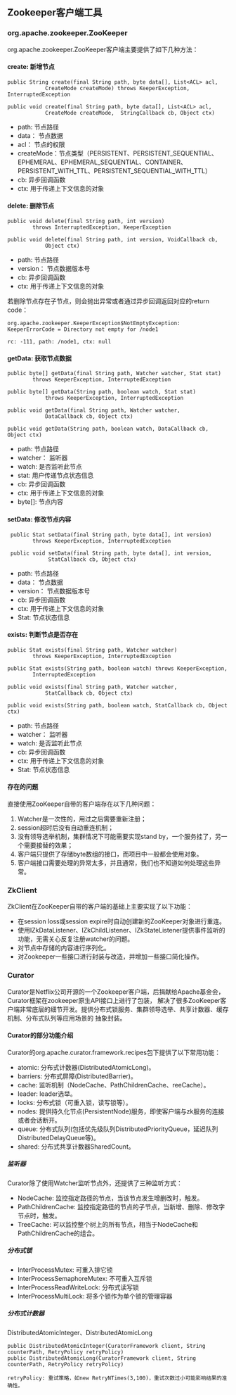 ## Zookeeper客户端工具

### org.apache.zookeeper.ZooKeeper

org.apache.zookeeper.ZooKeeper客户端主要提供了如下几种方法：

#### create: 新增节点

    public String create(final String path, byte data[], List<ACL> acl,
                CreateMode createMode) throws KeeperException, InterruptedException
                
    public void create(final String path, byte data[], List<ACL> acl,
                CreateMode createMode,  StringCallback cb, Object ctx)

- path: 节点路径
- data： 节点数据
- acl： 节点的权限
- createMode：节点类型（PERSISTENT、PERSISTENT_SEQUENTIAL、EPHEMERAL、EPHEMERAL_SEQUENTIAL、CONTAINER、PERSISTENT_WITH_TTL、PERSISTENT_SEQUENTIAL_WITH_TTL）
- cb: 异步回调函数
- ctx: 用于传递上下文信息的对象
        
#### delete: 删除节点

    public void delete(final String path, int version)
            throws InterruptedException, KeeperException
            
    public void delete(final String path, int version, VoidCallback cb,
                Object ctx)

- path: 节点路径
- version： 节点数据版本号
- cb: 异步回调函数
- ctx: 用于传递上下文信息的对象

若删除节点存在子节点，则会抛出异常或者通过异步回调返回对应的return code：

    org.apache.zookeeper.KeeperException$NotEmptyException: KeeperErrorCode = Directory not empty for /node1
    
    rc: -111, path: /node1, ctx: null

#### getData: 获取节点数据

    public byte[] getData(final String path, Watcher watcher, Stat stat)
            throws KeeperException, InterruptedException

    public byte[] getData(String path, boolean watch, Stat stat)
                throws KeeperException, InterruptedException
     
    public void getData(final String path, Watcher watcher,
                DataCallback cb, Object ctx)
                
    public void getData(String path, boolean watch, DataCallback cb, Object ctx)
    
- path: 节点路径
- watcher： 监听器
- watch: 是否监听此节点
- stat: 用户传递节点状态信息
- cb: 异步回调函数
- ctx: 用于传递上下文信息的对象
- byte[]: 节点内容


#### setData: 修改节点内容

     public Stat setData(final String path, byte data[], int version)
            throws KeeperException, InterruptedException
            
     public void setData(final String path, byte data[], int version,
                 StatCallback cb, Object ctx)

- path: 节点路径
- data： 节点数据
- version： 节点数据版本号
- cb: 异步回调函数
- ctx: 用于传递上下文信息的对象        
- Stat: 节点状态信息        
                 
#### exists: 判断节点是否存在

    public Stat exists(final String path, Watcher watcher)
            throws KeeperException, InterruptedException

    public Stat exists(String path, boolean watch) throws KeeperException,
            InterruptedException
            
    public void exists(final String path, Watcher watcher,
                StatCallback cb, Object ctx)

    public void exists(String path, boolean watch, StatCallback cb, Object ctx)
    
- path: 节点路径
- watcher： 监听器
- watch: 是否监听此节点
- cb: 异步回调函数
- ctx: 用于传递上下文信息的对象
- Stat: 节点状态信息      

#### 存在的问题

直接使用ZooKeeper自带的客户端存在以下几种问题：

1) Watcher是一次性的，用过之后需要重新注册；
2) session超时后没有自动重连机制；
3) 没有领导选举机制，集群情况下可能需要实现stand by，一个服务挂了，另一个需要接替的效果；
4) 客户端只提供了存储byte数组的接口，而项目中一般都会使用对象。
5) 客户端接口需要处理的异常太多，并且通常，我们也不知道如何处理这些异常。


### ZkClient

ZkClient在ZooKeeper自带的客户端的基础上主要实现了以下功能：
- 在session loss或session expire时自动创建新的ZooKeeper对象进行重连。
- 使用IZkDataListener、IZkChildListener、IZkStateListener提供事件监听的功能，无需关心反复注册watcher的问题。
- 对节点中存储的内容进行序列化。
- 对Zookeeper一些接口进行封装与改造，并增加一些接口简化操作。


### Curator

Curator是Netflix公司开源的一个Zookeeper客户端，后捐献给Apache基金会，Curator框架在zookeeper原生API接口上进行了包装，
解决了很多ZooKeeper客户端非常底层的细节开发。提供分布式锁服务、集群领导选举、共享计数器、缓存机制、分布式队列等应用场景的
抽象封装。

#### Curator的部分功能介绍

Curator的org.apache.curator.framework.recipes包下提供了以下常用功能：
- atomic: 分布式计数器(DistributedAtomicLong)。
- barriers: 分布式屏障(DistributedBarrier)。
- cache: 监听机制（NodeCache、PathChildrenCache、reeCache）。
- leader: leader选举。
- locks: 分布式锁（可重入锁，读写锁等）。
- nodes: 提供持久化节点(PersistentNode)服务，即使客户端与zk服务的连接或者会话断开。
- queue: 分布式队列(包括优先级队列DistributedPriorityQueue，延迟队列DistributedDelayQueue等)。
- shared: 分布式共享计数器SharedCount。

##### 监听器 

Curator除了使用Watcher监听节点外，还提供了三种监听方式：
- NodeCache: 监控指定路径的节点，当该节点发生增删改时，触发。
- PathChildrenCache: 监控指定路径的节点的子节点，当新增、删除、修改字节点时，触发。
- TreeCache: 可以监控整个树上的所有节点，相当于NodeCache和PathChildrenCache的组合。

##### 分布式锁

- InterProcessMutex: 可重入排它锁
- InterProcessSemaphoreMutex: 不可重入互斥锁
- InterProcessReadWriteLock: 分布式读写锁
- InterProcessMultiLock: 将多个锁作为单个锁的管理容器

##### 分布式计数器

DistributedAtomicInteger、DistributedAtomicLong
    
    public DistributedAtomicInteger(CuratorFramework client, String counterPath, RetryPolicy retryPolicy)
    public DistributedAtomicLong(CuratorFramework client, String counterPath, RetryPolicy retryPolicy)
    
    retryPolicy: 重试策略，如new RetryNTimes(3,100)，重试次数过小可能影响结果的准确性。

  












